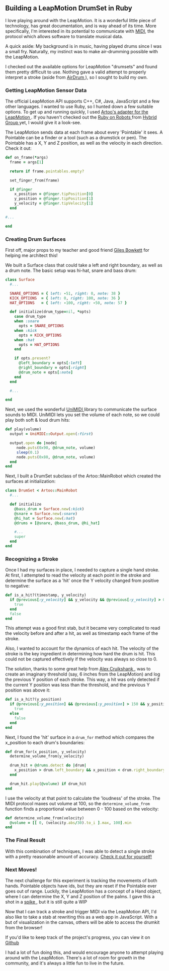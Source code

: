 ## Building a LeapMotion DrumSet in Ruby

I love playing around with the LeapMotion. It is a wonderful little piece of technology, has great documentation, and is way ahead of its time.
More specifically, I'm interested in its potential to communicate with [MIDI]( http://en.wikipedia.org/wiki/MIDI ), the protocol which allows software to translate musical data.

A quick aside: My background is in music, having played drums since I was a small fry. Naturally, my instinct was to make air-drumming possible with the LeapMotion.

I checked out the available options for LeapMotion "drumsets" and found them pretty difficult to use.
Nothing gave a valid attempt to properly interpret a stroke (aside from [ AirDrum ]( https://github.com/stocyr/AirDrum )), so I sought to build my own.

### Getting LeapMotion Sensor Data

The official LeapMotion API supports C++, C#, Java, JavaScript and a few other languages. I wanted to use Ruby, so I hunted down a few suitable options.
To get up and running quickly, I used [ Artoo's adapter for the LeapMotion ]( https://github.com/hybridgroup/artoo-leapmotion ).
If you haven't checked out the [ Ruby on Robots ]( http://artoo.io/ ) from [ Hybrid Group ]( http://hybridgroup.com/ ) yet, I would give it a look-see.

The LeapMotion sends data at each frame about every 'Pointable' it sees. A Pointable can be a finder or a tool (such as a drumstick or pen).
The Pointable has a X, Y and Z position, as well as the velocity in each direction. Check it out:

````ruby
def on_frame(*args)
  frame = args[1]

  return if frame.pointables.empty?

  set_finger_from(frame)

  if @finger
    x_position = @finger.tipPosition[0]
    y_position = @finger.tipPosition[1]
    y_velocity = @finger.tipVelocity[1]
  end

#...

end
````

### Creating Drum Surfaces

First off, major props to my teacher and good friend [Giles Bowkett](https://twitter.com/gilesgoatboy) for helping me architect this!

We built a Surface class that could take a left and right boundary, as well as a drum note. The basic setup was hi-hat, snare and bass drum:

````ruby
class Surface
  #...

  SNARE_OPTIONS = { left: -51, right: 0, note: 38 }
  KICK_OPTIONS  = { left: 0, right: 100, note: 36 }
  HAT_OPTIONS   = { left: -100, right: -50, note: 57 }

  def initialize(drum_type=nil, *opts)
    case drum_type
    when :snare
      opts = SNARE_OPTIONS
    when :kick
      opts = KICK_OPTIONS
    when :hat
      opts = HAT_OPTIONS
    end

    if opts.present?
      @left_boundary = opts[:left]
      @right_boundary = opts[:right]
      @drum_note = opts[:note]
    end
  end

  #...

end
````

Next, we used the wonderful [ UniMIDI ]( https://github.com/arirusso/unimidi ) library to communicate the surface sounds to MIDI.
UniMIDI lets you set the volume of each note, so we could play both soft & loud drum hits:

````ruby
def play(volume)
  output = UniMIDI::Output.open(:first)

  output.open do |node|
     node.puts(0x90, @drum_note, volume)
     sleep(0.1)
     node.puts(0x80, @drum_note, volume)
  end
end
````

Next, I built a DrumSet subclass of the Artoo::MainRobot which created the surfaces at initialization:

````ruby
class DrumSet < Artoo::MainRobot
  #...

  def initialize
    @bass_drum = Surface.new(:kick)
    @snare = Surface.new(:snare)
    @hi_hat = Surface.new(:hat)
    @drums = [@snare, @bass_drum, @hi_hat]

    #...
    super
  end
end
````

### Recognizing a Stroke

Once I had my surfaces in place, I needed to capture a single hand stroke.
At first, I attempted to read the velocity at each point in the stroke and determine the surface as a 'hit' once the Y velocity changed from positive to negative:

````ruby
def is_a_hit?(timestamp, y_velocity)
  if @previous[:y_velocity] && y_velocity && @previous[:y_velocity] > 0 && y_velocity < 0 && (timestamp - @previous[:timestamp] > 500)
    true
  end
  false
end
````

This attempt was a good first stab, but it became very complicated to read the velocity before and after a hit, as well as timestamp each frame of the stroke.

Also, I wanted to account for the dynamics of each hit. The velocity of the stroke is the key ingredient in determining how hard the drum is hit.
This could not be captured effectively if the velocity was always so close to 0.

The solution, thanks to some great help from [ Alex Cruikshank ]( http://www.carbonfive.com/employee/alex-cruikshank ), was to create an imaginary threshold (say, 6 inches from the LeapMotion) and log the previous Y position of each stroke.
This way, a hit was only detected if the current Y position was less than the threshold, and the previous Y position was above it:

````ruby
def is_a_hit?(y_position)
  if @previous[:y_position] && @previous[:y_position] > 150 && y_position < 150
    true
  else
    false
  end
end
````

Next, I found the 'hit' surface in a `drum_for` method which compares the x_position to each drum's boundaries:

````ruby
def drum_for(x_position, y_velocity)
  determine_volume_from(y_velocity)

  drum_hit = @drums.detect do |drum|
    x_position > drum.left_boundary && x_position < drum.right_boundary
  end

  drum_hit.play(@volume) if drum_hit
end
````

I use the velocity at that point to calculate the 'loudness' of the stroke.
The MIDI protocol maxes out volume at 100, so the `determine_volume_from` function finds a proportional value between 0 - 100 based on the velocity:

````ruby
def determine_volume_from(velocity)
  @volume = [[ 0, (velocity.abs/30).to_i ].max, 100].min
end
````

### The Final Result

With this combination of techniques, I was able to detect a single stroke with a pretty reasonable amount of accuracy.
[ Check it out for yourself! ]( http://youtu.be/0CHaHR7FU6g )

### Next Moves!

The next challenge for this experiment is tracking the movements of both hands. Pointable objects have ids, but they are reset if the Pointable ever goes out of range.
Luckily, the LeapMotion has a concept of a Hand object, where I can determine the X, Y and Z position of the palms. I gave this a shot in a [ spike ]( https://github.com/bomatson/leap_drumkit/tree/spike/explore-hands ), but it is still quite a WIP

Now that I can track a stroke and trigger MIDI via the LeapMotion API, I'd also like to take a stab at rewriting this as a web app in JavaScript.
With a but of visualization in the canvas, others will be able to access the drumkit from the browser!

If you'd like to keep track of the project's progress, you can view it on [ Github ]( https://github.com/bomatson/leap_drumkit )

I had a lot of fun doing this, and would encourage anyone to attempt playing around with the LeapMotion.
There's a lot of room for growth in the community, and it's always a little fun to live in the future.
